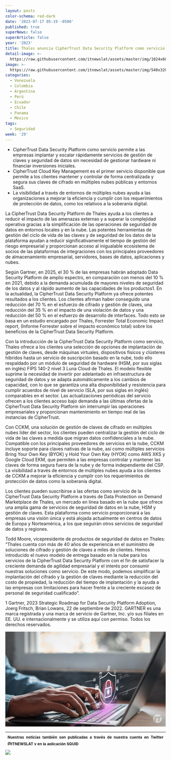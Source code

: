 ```yaml
---
layout: posts
color-schema: red-dark
date: '2023-07-17 05:19 -0500'
published: true
superNews: false
superArticle: false
year: '2023'
title: Thales anuncia CipherTrust Data Security Platform como servicio
detail-image: >-
  https://raw.githubusercontent.com/itnewslat/assets/master/img/1024x680/laptop-con-candado-g.jpg
image: >-
  https://raw.githubusercontent.com/itnewslat/assets/master/img/540x320/laptop-con-candado-p.jpg
categories:
  - Venezuela
  - Colombia
  - Argentina
  - Perú
  - Ecuador
  - Chile
  - Panama
  - Mexico
tags:
  - Seguridad
week: '29'
---
```

- CipherTrust Data Security Platform como servicio permite a las empresas implantar y escalar rápidamente servicios de gestión de claves y seguridad de datos sin necesidad de gestionar hardware ni financiar inversiones iniciales.
- CipherTrust Cloud Key Management es el primer servicio disponible que permite a los clientes mantener y controlar de forma centralizada y segura sus claves de cifrado en múltiples nubes públicas y entornos SaaS.
- La visibilidad a través de entornos de múltiples nubes ayuda a las organizaciones a mejorar la eficiencia y cumplir con los requerimientos de protección de datos, como los relativos a la soberanía digital.

La CipherTrust Data Security Platform de Thales ayuda a los clientes a reducir el impacto de las amenazas externas y a superar la complejidad operativa gracias a la simplificación de las operaciones de seguridad de datos en entornos locales y en la nube. Las potentes herramientas de gestión del ciclo de vida de las claves y de seguridad de los datos de la plataforma ayudan a reducir significativamente el tiempo de gestión del riesgo empresarial y proporcionan acceso al inigualable ecosistema de socios de las plataformas de integraciones con los principales proveedores de almacenamiento empresarial, servidores, bases de datos, aplicaciones y nubes.

Según Gartner, en 2025, el 30 % de las empresas habrán adoptado Data Security Platform de amplio espectro, en comparación con menos del 10 % en 2021, debido a la demanda acumulada de mayores niveles de seguridad de los datos y al rápido aumento de las capacidades de los productos1. En la actualidad, la CipherTrust Data Security Platform ya ofrece potentes resultados a los clientes. Los clientes afirman haber conseguido una reducción del 70 % en el esfuerzo de cifrado y gestión de claves, una reducción del 35 % en el impacto de una violación de datos y una reducción del 50 % en el esfuerzo de desarrollo de interfaces. Todo esto se basa en un estudio encargado por Thales, Forrester Total Economic Impact report, (Informe Forrester sobre el impacto económico total) sobre los beneficios de la CipherTrust Data Security Platform.

Con la introducción de la CipherTrust Data Security Platform como servicio, Thales ofrece a los clientes una selección de opciones de implantación de gestión de claves, desde máquinas virtuales, dispositivos físicos y clústeres híbridos hasta un servicio de suscripción basado en la nube, todo ello respaldado por un módulo de seguridad de hardware (HSM, por sus siglas en inglés) FIPS 140-2 nivel 3 Luna Cloud de Thales. El modelo flexible suprime la necesidad de invertir por adelantado en infraestructura de seguridad de datos y se adapta automáticamente a los cambios de capacidad, con lo que se garantiza una alta disponibilidad y resistencia para cumplir acuerdos de nivel de servicio (SLA, por sus siglas en inglés) comparables en el sector. Las actualizaciones periódicas del servicio ofrecen a los clientes acceso bajo demanda a las últimas ofertas de la CipherTrust Data Security Platform sin interrumpir las operaciones empresariales y proporcionan mantenimiento en tiempo real de las instancias de CipherTrust.

Con CCKM, una solución de gestión de claves de cifrado en múltiples nubes líder del sector, los clientes pueden centralizar la gestión del ciclo de vida de las claves a medida que migran datos confidenciales a la nube. Compatible con los principales proveedores de servicios en la nube, CCKM incluye soporte para claves nativas de la nube, así como múltiples servicios Bring Your Own Key (BYOK) y Hold Your Own Key (HYOK) como AWS XKS y Google Cloud EKM, que permiten a las empresas controlar y mantener las claves de forma segura fuera de la nube y de forma independiente del CSP. La visibilidad a través de entornos de múltiples nubes ayuda a los clientes de CCKM a mejorar la eficiencia y cumplir con los requerimientos de protección de datos como la soberanía digital.

Los clientes pueden suscribirse a las ofertas como servicio de la CipherTrust Data Security Platform a través de Data Protection on Demand Marketplace de Thales, un mercado en línea basado en la nube que ofrece una amplia gama de servicios de seguridad de datos en la nube, HSM y gestión de claves. Esta plataforma como servicio proporcionará a las empresas una visión única y está alojada actualmente en centros de datos de Europa y Norteamérica, a los que seguirán otros servicios de seguridad de datos y regiones.

Todd Moore, vicepresidente de productos de seguridad de datos en Thales: “Thales cuenta con más de 40 años de experiencia en el suministro de soluciones de cifrado y gestión de claves a miles de clientes. Hemos introducido el nuevo modelo de entrega basado en la nube para los servicios de la CipherTrust Data Security Platform con el fin de satisfacer la creciente demanda de agilidad empresarial y el interés por consumir nuestras soluciones como servicio. De este modo, podemos simplificar la implantación del cifrado y la gestión de claves mediante la reducción del costo de propiedad, la reducción del tiempo de implantación y la ayuda a las empresas con limitaciones para hacer frente a la creciente escasez de personal de seguridad cualificado”.

1 Gartner, 2023 Strategic Roadmap for Data Security Platform Adoption, Joerg Fritsch, Brian Lowans, 22 de septiembre de 2022.
GARTNER es una marca registrada y una marca de servicio de Gartner, Inc. y/o sus filiales en EE. UU. e internacionalmente y se utiliza aquí con permiso. Todos los derechos reservados.

![](https://raw.githubusercontent.com/itnewslat/assets/master/img/540x320/laptop-con-candado-p.jpg)

<table style="height: 42px;" width="569">
<tbody>
<tr>
<td style="text-align: justify;"><sub><strong>Nuestras noticias también son publicadas a través de nuestra cuenta en Twitter <a href="https://twitter.com/itnewslat?lang=es">@ITNEWSLAT</a> y en la aplicación <a href="https://squidapp.co/en/">SQUID</a></strong></sub></td>
</tr>
</tbody>
</table>
<img src="https://tracker.metricool.com/c3po.jpg?hash=56f88a41e39ab42c063cc51676587a04"/>